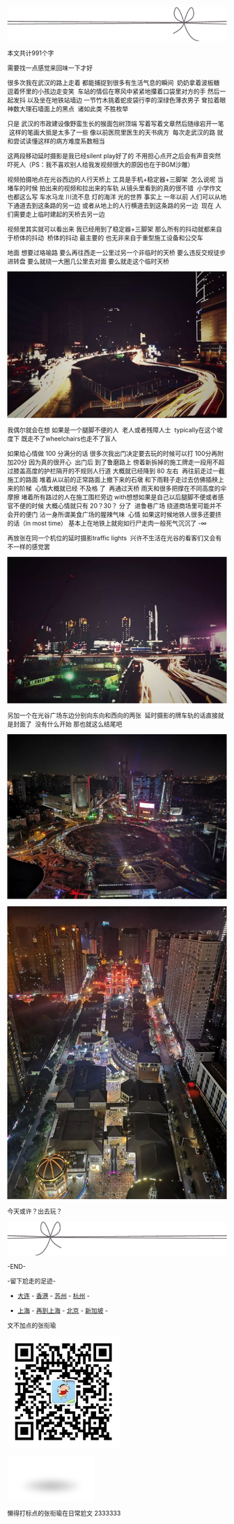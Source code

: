 ![](./images/img_001.png)

本文共计991个字

需要找一点感觉来回味一下才好

很多次我在武汉的路上走着 都能捕捉到很多有生活气息的瞬间  奶奶拿着波板糖 逗着怀里的小孩边走变笑  车站的情侣在寒风中紧紧地攥着口袋里对方的手 然后一起发抖 以及坐在地铁站墙边 一节竹木挑着蛇皮袋行李的深绿色薄衣男子 耷拉着眼神数大理石墙面上的黑点  诸如此类 不胜枚举

只是 武汉的市政建设像野蛮生长的猴面包树顶端 写着写着文章然后随缘宕开一笔  这样的笔画大抵是太多了一些 像以前医院里医生的天书病方  每次走武汉的路 就和尝试读懂这样的病方难度系数相当

这两段移动延时摄影是我已经silent play好了的 不用担心点开之后会有声音突然吓死人（PS：我不喜欢别人给我发视频很大的原因也在于BGM沙雕）

视频拍摄地点在光谷西边的人行天桥上 工具是手机+稳定器+三脚架  怎么说呢 当堵车的时候 拍出来的视频和拉出来的车轨 从镜头里看到的真的很不错  小学作文也都这么写 车水马龙 川流不息 灯的海洋 光的世界 事实上 一年以前 人们可以从地下通道去到这条路的另一边 或者从地上的人行横道去到这条路的另一边  现在 人们需要走上临时建起的天桥去另一边

视频里其实就可以看出来 我已经用到了稳定器+三脚架 那么所有的抖动就都来自于桥体的抖动  桥体的抖动 最主要的 也无非来自于重型施工设备和公交车

地面 想要过珞喻路 要么再往西走一公里过另一个非临时的天桥 要么违反交规徒步进转盘 要么就绕一大圈几公里去对面 要么就走这个临时天桥

![](./images/img_002.jpeg)

我偶尔就会在想 如果是一个腿脚不便的人  老人或者残障人士  typically在这个坡度下 既走不了wheelchairs也走不了盲人

如果给心情做 100 分满分的话 很多次我出门决定要去玩的时候可以打 100分再附加20分 因为真的很开心  出门后 到了鲁磨路上 傍着新拆掉的施工牌走一段用不超过膝盖高度的护栏隔开的不规则人行道 大概就已经降到 80 左右  再往前走过一截施工的路面 堆着从以前的正常路面上撤下来的石墩 和下雨鞋子走过去仿佛插秧上来的阶梯  心情大概就已经 不及格 了  再通过天桥 雨天和很多把撑在不同高度的伞摩擦 堵着所有路过的人在施工围栏旁边 with想想如果是自己以后腿脚不便或者感官不便的时候 大概心情就只有 20？30？ 分了  进鲁巷广场 绕道商场里可能并不会开的便门 沾一身所谓美食广场的腥辣气味  心情 如果这时候地铁人很多还要挤的话（in most time） 基本上在地铁上就宛如行尸走肉一般死气沉沉了 -∞

再放张在同一个机位的延时摄影traffic lights  兴许不生活在光谷的看客们又会有不一样的感觉罢

![](./images/img_003.jpeg)

另加一个在光谷广场东边分别向东向和西向的两张  延时摄影的牌车轨的话直接就是封面了  没有什么开始 那也就这么结尾吧

![](./images/img_004.jpeg)

![](./images/img_005.jpeg)

今天或许？出去玩？

![](./images/img_006.png)

-END-

-留下尬走的足迹-

- [大连](http://mp.weixin.qq.com/s?__biz=MzUzNjE3NzA3Mg==&mid=2247483833&idx=1&sn=962495d09a27d3d3a8993524d4134ce4&chksm=fafb7166cd8cf8708def007b372b850e9a4a856d6264c3525b6c01cb618edd29994651fd6fd1&scene=21#wechat_redirect) - [香港](http://mp.weixin.qq.com/s?__biz=MzUzNjE3NzA3Mg==&mid=2247483911&idx=1&sn=d03f50934536437929624ba6a7720095&chksm=fafb72d8cd8cfbce8f0ab19ffc52e5af4d9615ee616a247245c72c783d82c48142e2d74257dc&scene=21#wechat_redirect) - [苏州](http://mp.weixin.qq.com/s?__biz=MzUzNjE3NzA3Mg==&mid=2247483790&idx=1&sn=bab161c9ec342966da763c03c95d8f53&chksm=fafb7151cd8cf8476e48f3cb754c6aa22ef3a0520fca256988e2e461ef108d502422829da9f2&scene=21#wechat_redirect) - [杭州](http://mp.weixin.qq.com/s?__biz=MzUzNjE3NzA3Mg==&mid=2247483765&idx=1&sn=d4a84f483424470357f69e566f2ef118&chksm=fafb71aacd8cf8bc54453a58adec40a9a7ae6d6c4489c8fe0dfb0ecfd08b28a7ea1f15e45fdb&scene=21#wechat_redirect) [](http://mp.weixin.qq.com/s?__biz=MzUzNjE3NzA3Mg==&mid=2247484509&idx=1&sn=8636d9c5e3faa952e64923f8e75c1c40&chksm=fafb7482cd8cfd94e4fb1eb8fc1b66a4c82c6768ada2110e800808eabc7a505e7a54a1c3b9bf&scene=21#wechat_redirect) -

- [上海](http://mp.weixin.qq.com/s?__biz=MzUzNjE3NzA3Mg==&mid=2247483809&idx=1&sn=74225fdbbdf6b66b605c282ea31038f7&chksm=fafb717ecd8cf8685b6a3e2a792253fa9c0ee22fa4f054eab8f38daf2cb220122741dfb506fa&scene=21#wechat_redirect) - [再到上海](http://mp.weixin.qq.com/s?__biz=MzUzNjE3NzA3Mg==&mid=2247484421&idx=1&sn=fb650c977a7a366534415a20195d0cf5&chksm=fafb74dacd8cfdccc27df74c87eac7822646405762a36e1d80fc293543dfe32a71a248c6733d&scene=21#wechat_redirect) - [北京](http://mp.weixin.qq.com/s?__biz=MzUzNjE3NzA3Mg==&mid=2247484509&idx=1&sn=8636d9c5e3faa952e64923f8e75c1c40&chksm=fafb7482cd8cfd94e4fb1eb8fc1b66a4c82c6768ada2110e800808eabc7a505e7a54a1c3b9bf&scene=21#wechat_redirect) - [新加坡](http://mp.weixin.qq.com/s?__biz=MzUzNjE3NzA3Mg==&mid=2247484561&idx=1&sn=38abfcb9f79650f4eb255a1324251bea&chksm=fafb744ecd8cfd58e26edcd4ad384a5a2d7292f27ad2c8a0b6cecb81bcb19703a487f36235ff&scene=21#wechat_redirect) -

文不加点的张衔瑜

![](./images/img_007.jpeg)

![](./images/img_008.png)

懒得打标点的张衔瑜在日常尬文 2333333
